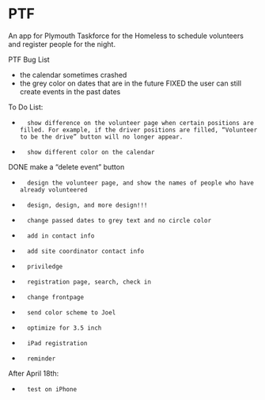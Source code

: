 PTF
===

An app for Plymouth Taskforce for the Homeless to schedule volunteers and register people for the night.


PTF Bug List
-	the calendar sometimes crashed
-	the grey color on dates that are in the future
FIXED       the user can still create events in the past dates

To Do List:
-		show difference on the volunteer page when certain positions are filled. For example, if the driver positions are filled, “Volunteer to be the drive” button will no longer appear.
-		show different color on the calendar 
DONE       make a “delete event” button
-       design the volunteer page, and show the names of people who have already volunteered
-       design, design, and more design!!!
-		change passed dates to grey text and no circle color
-		add in contact info
-		add site coordinator contact info
-		priviledge
-		registration page, search, check in
-		change frontpage
-		send color scheme to Joel
-		optimize for 3.5 inch
-		iPad registration
-		reminder

After April 18th:
-		test on iPhone
